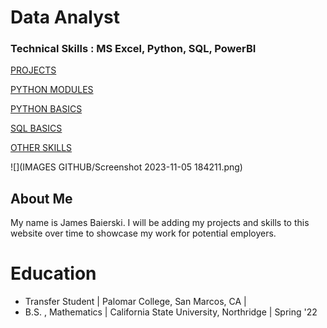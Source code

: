 # Data Analyst

### Technical Skills : MS Excel, Python, SQL, PowerBI

[PROJECTS](Projects.md)

[PYTHON MODULES](Modules.md)

[PYTHON BASICS](Python.md)

[SQL BASICS](SQL.md)

[OTHER SKILLS](Misc.md)

![](IMAGES GITHUB/Screenshot 2023-11-05 184211.png)

## About Me

My name is James Baierski. I will be adding my projects and skills to this website over time to showcase my work for potential employers.

# Education
- Transfer Student | Palomar College, San Marcos, CA |
- B.S. , Mathematics | California State University, Northridge | Spring '22




 




